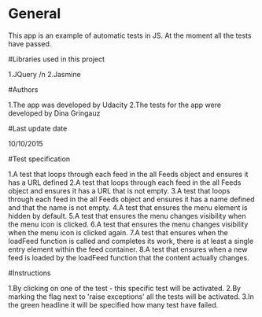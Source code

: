 # General

This app is an example of automatic tests in JS.
At the moment all the tests have passed.

#Libraries used in this project

1.JQuery /n
2.Jasmine

#Authors

1.The app was developed by Udacity
2.The tests for the app were developed by Dina Gringauz

#Last update date

10/10/2015

#Test specification

1.A test that loops through each feed in the all Feeds object and ensures it has a URL defined
2.A test that loops through each feed in the all Feeds object and ensures it has a URL that is not empty.
3.A test that loops through each feed in the all Feeds object and ensures it has a name defined and that the name is not empty.
4.A test that ensures the menu element is hidden by default. 
5.A test that ensures the menu changes visibility when the menu icon is clicked. 
6.A test that ensures the menu changes visibility when the menu icon is clicked again. 
7.A test that ensures when the loadFeed function is called and completes its work, there is at least a single entry element within the feed container.
8.A test that ensures when a new feed is loaded by the loadFeed function that the content actually changes.

#Instructions 

1.By clicking on one of the test - this specific test will be activated.
2.By marking the flag next to 'raise exceptions' all the tests will be activated.
3.In the green headline it will be specified how many test have failed.  
